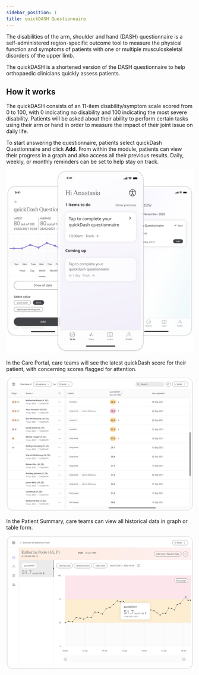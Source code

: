 ```yaml
---
sidebar_position: 1
title: quickDASH Questionnaire
---
```


The disabilities of the arm, shoulder and hand (DASH) questionnaire is a self-administered region-specific outcome tool to measure the physical function and symptoms of patients with one or multiple musculoskeletal disorders of the upper limb.

The quickDASH is a shortened version of the DASH questionnaire to help orthopaedic clinicians quickly assess patients.

## How it works

The quickDASH consists of an 11-item disability/symptom scale scored from 0 to 100, with 0 indicating no disability and 100 indicating the most severe disability.  Patients will be asked about their ability to perform certain tasks using their arm or hand in order to measure the impact of their joint issue on daily life. 
   
To start answering the questionnaire, patients select quickDash Questionnaire and click **Add**. 
From within the module, patients can view their progress in a graph and also access all their previous results. 
Daily, weekly, or monthly reminders can be set to help stay on track.

![Disabilities of the Arm, Shoulder and Hand in Huma Care App](./assets/dash-patient-app.png)

In the Care Portal, care teams will see the latest quickDash score for their patient, with concerning scores flagged for attention.

![Disabilities of the Arm, Shoulder and Hand in Care Portal](./assets/cp-module-details-dash-one.png)

In the Patient Summary, care teams can view all historical data in graph or table form.

![Disabilities of the Arm, Shoulder and Hand in Care Portal Two](./assets/cp-module-details-dash-two.png)

